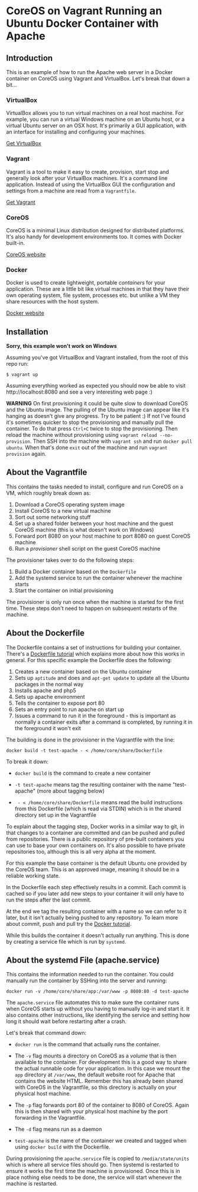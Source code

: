 # CoreOS on Vagrant Running an Ubuntu Docker Container with Apache

## Introduction

This is an example of how to run the Apache web server in a Docker container on CoreOS using Vagrant and VirtualBox. Let's break that down a bit...

### VirtualBox

VirtualBox allows you to run virtual machines on a real host machine. For example, you can run a virtual Windows machine on an Ubuntu host, or a virtual Ubuntu server on an OSX host. It's primarily a GUI application, with an interface for installing and configuring your machines.

[Get VirtualBox][]

### Vagrant

Vagrant is a tool to make it easy to create, provision, start stop and generally look after your VirtualBox machines. It's a command line application. Instead of using the VirtualBox GUI the configuration and settings from a machine are read from a `Vagrantfile`.

[Get Vagrant][]

### CoreOS

CoreOS is a minimal Linux distribution designed for distributed platforms. It's also handy for development environments too. It comes with Docker built-in.

[CoreOS website][]

### Docker

Docker is used to create lightweight, portable *containers* for your application. These are a little bit like virtual machines in that they have their own operating system, file system, processes etc. but unlike a VM they share resources with the host system.

[Docker website][]

## Installation

**Sorry, this example won't work on Windows**

Assuming you've got VirtualBox and Vagrant installed, from the root of this repo run:

    $ vagrant up

Assuming everything worked as expected you should now be able to visit http://localhost:8080 and see a very interesting web page :)

**WARNING** On first provisioning it could be quite slow to download CoreOS and the Ubuntu image. The pulling of the Ubuntu image can appear like it's hanging as doesn't give any progress. Try to be patient :) If not I've found it's sometimes quicker to stop the provisioning and manually pull the container. To do that press `Ctrl+C` twice to stop the provisioning. Then reload the machine without provisioning using `vagrant reload --no-provision`. Then SSH into the machine with `vagrant ssh` and run `docker pull ubuntu`. When that's done `exit` out of the machine and run `vagrant provision` again.

## About the Vagrantfile

This contains the tasks needed to install, configure and run CoreOS on a VM, which roughly break down as:

1. Download a CoreOS operating system image
1. Install CoreOS to a new virtual machine
1. Sort out some networking stuff
1. Set up a shared folder between your host machine and the guest CoreOS machine (this is what doesn't work on Windows)
1. Forward port 8080 on your host machine to port 8080 on guest CoreOS machine
1. Run a *provisioner* shell script on the guest CoreOS machine

The provisioner takes over to do the following steps:

1. Build a Docker container based on the `Dockerfile`
1. Add the systemd service to run the container whenever the machine starts
1. Start the container on initial provisioning

The provisioner is only run once when the machine is started for the first time. These steps don't need to happen on subsequent restarts of the machine.

## About the Dockerfile

The Dockerfile contains a set of instructions for building your container. There's a [Dockerfile tutorial][] which explains more about how this works in general. For this specific example the Dockerfile does the following:

1. Creates a new container based on the Ubuntu container
1. Sets up `aptitude` and does and `apt-get update` to update all the Ubuntu packages in the normal way
1. Installs apache and php5
1. Sets up apache environment
1. Tells the container to expose port 80
1. Sets an entry point to run apache on start up
1. Issues a command to run it in the foreground - this is important as normally a container exits after a command is completed, by running it in the foreground it won't exit

The building is done in the provisioner in the Vagrantfile with the line:

    docker build -t test-apache - < /home/core/share/Dockerfile

To break it down:

* `docker build` is the command to create a new container

* `-t test-apache` means tag the resulting container with the name "test-apache" (more about tagging below)

* ` - < /home/core/share/Dockerfile` means read the build instructions from this Dockerfile (which is read via STDIN) which is in the shared directory set up in the Vagrantfile

To explain about the tagging step, Docker works in a similar way to git, in that changes to a container are committed and can be pushed and pulled from repositories. There is a public repository of pre-built containers you can use to base your own containers on. It's also possible to have private repositories too, although this is all very alpha at the moment.

For this example the base container is the default Ubuntu one provided by the CoreOS team. This is an approved image, meaning it should be in a reliable working state.

In the Dockerfile each step effectively results in a commit. Each commit is cached so if you later add new steps to your container it will only have to run the steps after the last commit.

At the end we tag the resulting container with a name so we can refer to it later, but it isn't actually being pushed to any repository. To learn more about commit, push and pull try the [Docker tutorial][].

While this builds the container it doesn't actually run anything. This is done by creating a service file which is run by `systemd`.

## About the systemd File (apache.service)

This contains the information needed to run the container. You could manually run the container by SSHing into the server and running:

    docker run -v /home/core/share/app:/var/www -p 8080:80 -d test-apache

The `apache.service` file automates this to make sure the container runs when CoreOS starts up without you having to manually log-in and start it. It also contains other instructions, like identifying the service and setting how long it should wait before restarting after a crash. 

Let's break that command down:

* `docker run` is the command that actually runs the container.

* The `-v` flag mounts a directory on CoreOS as a *volume* that is then available to the container. For development this is a good way to share the actual runnable code for your application. In this case we mount the `app` directory at `/var/www`, the default website root for Apache that contains the website HTML. Remember this has already been shared with CoreOS in the Vagrantfile, so this directory is actually on your physical host machine.

* The `-p` flag forwards port 80 of the container to 8080 of CoreOS. Again this is then shared with your physical host machine by the port forwarding in the Vagrantfile.

* The `-d` flag means run as a daemon

* `test-apache` is the name of the container we created and tagged when using `docker build` with the Dockerfile.

During provisioning the `apache.service` file is copied to `/media/state/units` which is where all service files should go. Then systemd is restarted to ensure it works the first time the machine is provisioned. Once this is in place nothing else needs to be done, the service will start whenever the machine is restarted.

[Get VirtualBox]:http://virtualbox.org
[Get Vagrant]:http://vagrantup.com
[CoreOS website]:http://coreos.com
[Docker website]:http://docker.io
[Dockerfile tutorial]:http://www.docker.io/learn/dockerfile/
[Docker tutorial]:http://www.docker.io/gettingstarted
